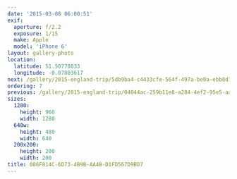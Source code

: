 ```yaml
---
date: '2015-03-08 06:00:51'
exif:
  aperture: f/2.2
  exposure: 1/15
  make: Apple
  model: 'iPhone 6'
layout: gallery-photo
location:
  latitude: 51.50770833
  longitude: -0.07803617
next: /gallery/2015-england-trip/5db9ba4-c4433cfe-564f-497a-be0a-ebb0d1905161
ordering: 7
previous: /gallery/2015-england-trip/04044ac-259b11e8-a284-4ef2-95e5-aae381f93cff
sizes:
  1280:
    height: 960
    width: 1280
  640w:
    height: 480
    width: 640
  200x200:
    height: 200
    width: 200
title: 086F814C-6D73-4B9B-AA4B-D1FD567D9BD7
---
```

